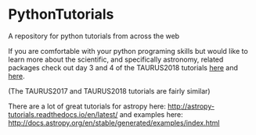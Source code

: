 # PythonTutorials
A repository for python tutorials from across the web

If you are comfortable with your python programing skills but would like to learn more about the scientific, and specifically astronomy, related packages check out day 3 and 4 of the TAURUS2018 tutorials [here](https://github.com/UTAustinAST376Fall2018/PythonTutorials/blob/master/TAURUS2018/Day3.ipynb) and [here](https://github.com/UTAustinAST376Fall2018/PythonTutorials/blob/master/TAURUS2018/Day4.ipynb).

(The TAURUS2017 and TAURUS2018 tutorials are fairly similar)

There are a lot of great tutorials for astropy here: http://astropy-tutorials.readthedocs.io/en/latest/
and examples here: http://docs.astropy.org/en/stable/generated/examples/index.html
